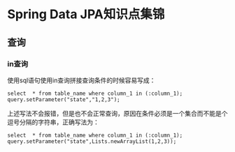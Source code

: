 # Spring Data JPA知识点集锦


## 查询

### in查询

使用sql语句使用in查询拼接查询条件的时候容易写成：

```
select  * from table_name where column_1 in (:column_1);
query.setParameter("state","1,2,3");
```
上述写法不会报错，但是也不会正常查询，原因在条件必须是一个集合而不能是个逗号分隔的字符串，正确写法为：

```
select  * from table_name where column_1 in (:column_1);
query.setParameter("state",Lists.newArrayList(1,2,3));
```
